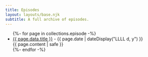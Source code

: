 ```yaml
---
title: Episodes
layout: layouts/base.njk
subtitle: A full archive of episodes.
---
```

<ul class="listing">
{%- for page in collections.episode -%}
  <li>
    <a href="{{ page.url }}">{{ page.data.title }}</a> -
    <time datetime="{{ page.date }}">{{ page.date | dateDisplay("LLLL d, y") }}</time>
    <br />
    {{ page.content | safe }}
  </li>
{%- endfor -%}
</ul>

